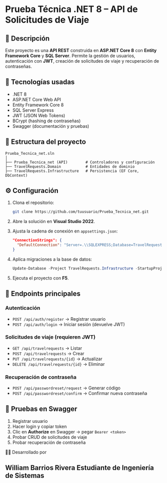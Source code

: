 # Prueba Técnica .NET 8 – API de Solicitudes de Viaje

## 📌 Descripción

Este proyecto es una **API REST** construida en **ASP.NET Core 8** con **Entity Framework Core** y **SQL Server**.
Permite la gestión de usuarios, autenticación con **JWT**, creación de solicitudes de viaje y recuperación de contraseñas.

## 🚀 Tecnologías usadas

* .NET 8
* ASP.NET Core Web API
* Entity Framework Core 8
* SQL Server Express
* JWT (JSON Web Tokens)
* BCrypt (hashing de contraseñas)
* Swagger (documentación y pruebas)

## 📂 Estructura del proyecto

```
Prueba_Tecnica_net.sln
│
├── Prueba_Tecnica_net (API)        # Controladores y configuración
├── TravelRequests.Domain           # Entidades de dominio
├── TravelRequests.Infrastructure   # Persistencia (EF Core, DbContext)
```

## ⚙️ Configuración

1. Clona el repositorio:

   ```bash
   git clone https://github.com/tuusuario/Prueba_Tecnica_net.git
   ```
2. Abre la solución en **Visual Studio 2022**.
3. Ajusta la cadena de conexión en `appsettings.json`:

   ```json
   "ConnectionStrings": {
     "DefaultConnection": "Server=.\\SQLEXPRESS;Database=TravelRequestsDb;Trusted_Connection=True;TrustServerCertificate=True;MultipleActiveResultSets=true"
   }
   ```
4. Aplica migraciones a la base de datos:

   ```powershell
   Update-Database -Project TravelRequests.Infrastructure -StartupProject Prueba_Tecnica_net
   ```
5. Ejecuta el proyecto con **F5**.

## 🔑 Endpoints principales

### Autenticación

* `POST /api/auth/register` → Registrar usuario
* `POST /api/auth/login` → Iniciar sesión (devuelve JWT)

### Solicitudes de viaje (requieren JWT)

* `GET /api/travelrequests` → Listar
* `POST /api/travelrequests` → Crear
* `PUT /api/travelrequests/{id}` → Actualizar
* `DELETE /api/travelrequests/{id}` → Eliminar

### Recuperación de contraseña

* `POST /api/passwordreset/request` → Generar código
* `POST /api/passwordreset/confirm` → Confirmar nueva contraseña

## 📖 Pruebas en Swagger

1. Registrar usuario
2. Hacer login y copiar token
3. Clic en **Authorize** en Swagger → pegar `Bearer <token>`
4. Probar CRUD de solicitudes de viaje
5. Probar recuperación de contraseña

👨‍💻 Desarrollado por

William Barrios Rivera
Estudiante de Ingeniería de Sistemas
---
